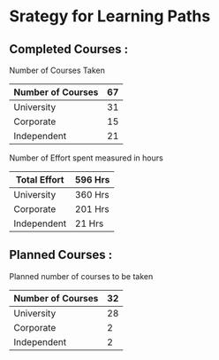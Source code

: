 # Srategy for Learning Paths

## Completed Courses : 

Number of Courses Taken 

| Number of Courses | 67 |
| --- | --- |
| University | 31 |
| Corporate | 15 |
| Independent | 21 |

Number of Effort spent measured in hours

| Total Effort | 596 Hrs |
| --- | --- |
| University | 360 Hrs |
| Corporate | 201 Hrs |
| Independent | 21 Hrs |

## Planned Courses : 

Planned number of courses to be taken

| Number of Courses | 32 |
| --- | --- |
| University | 28 |
| Corporate | 2 |
| Independent | 2 |
  
